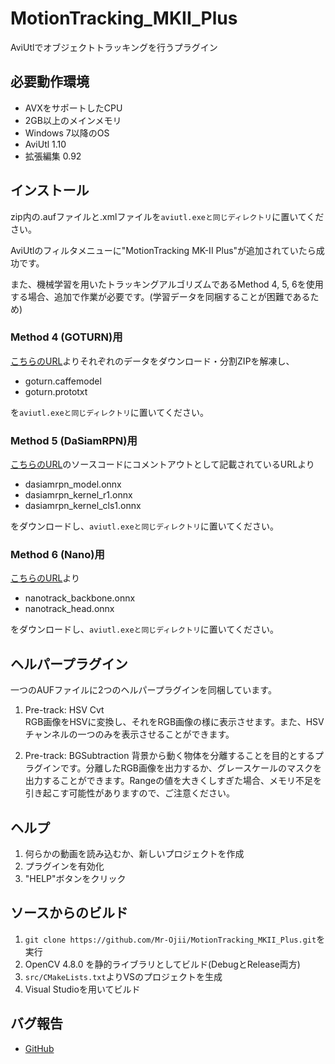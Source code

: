 # MotionTracking_MKII_Plus
AviUtlでオブジェクトトラッキングを行うプラグイン


## 必要動作環境
- AVXをサポートしたCPU
- 2GB以上のメインメモリ
- Windows 7以降のOS
- AviUtl 1.10
- 拡張編集 0.92


## インストール
zip内の.aufファイルと.xmlファイルを`aviutl.exeと同じディレクトリ`に置いてください。

AviUtlのフィルタメニューに"MotionTracking MK-II Plus"が追加されていたら成功です。

また、機械学習を用いたトラッキングアルゴリズムであるMethod 4, 5, 6を使用する場合、追加で作業が必要です。(学習データを同梱することが困難であるため)

### Method 4 (GOTURN)用
[こちらのURL](https://github.com/opencv/opencv_extra/tree/c4219d5eb3105ed8e634278fad312a1a8d2c182d/testdata/tracking)よりそれぞれのデータをダウンロード・分割ZIPを解凍し、

- goturn.caffemodel
- goturn.prototxt

を`aviutl.exeと同じディレクトリ`に置いてください。

### Method 5 (DaSiamRPN)用
[こちらのURL](https://github.com/opencv/opencv/blob/4.x/samples/dnn/dasiamrpn_tracker.cpp)のソースコードにコメントアウトとして記載されているURLより

- dasiamrpn_model.onnx
- dasiamrpn_kernel_r1.onnx
- dasiamrpn_kernel_cls1.onnx

をダウンロードし、`aviutl.exeと同じディレクトリ`に置いてください。

### Method 6 (Nano)用
[こちらのURL](https://github.com/HonglinChu/SiamTrackers/tree/8211ff3f862fc68a870dde1ab00451f35af3b1d4/NanoTrack/models/nanotrackv2)より

- nanotrack_backbone.onnx
- nanotrack_head.onnx

をダウンロードし、`aviutl.exeと同じディレクトリ`に置いてください。


## ヘルパープラグイン
一つのAUFファイルに2つのヘルパープラグインを同梱しています。

1. Pre-track: HSV Cvt  
RGB画像をHSVに変換し、それをRGB画像の様に表示させます。また、HSVチャンネルの一つのみを表示させることができます。

2. Pre-track: BGSubtraction
背景から動く物体を分離することを目的とするプラグインです。分離したRGB画像を出力するか、グレースケールのマスクを出力することができます。Rangeの値を大きくしすぎた場合、メモリ不足を引き起こす可能性がありますので、ご注意ください。


## ヘルプ
1. 何らかの動画を読み込むか、新しいプロジェクトを作成
2. プラグインを有効化
3. "HELP"ボタンをクリック


## ソースからのビルド
1. `git clone https://github.com/Mr-Ojii/MotionTracking_MKII_Plus.git`を実行
2. OpenCV 4.8.0 を静的ライブラリとしてビルド(DebugとRelease両方)
3. `src/CMakeLists.txt`よりVSのプロジェクトを生成
4. Visual Studioを用いてビルド


## バグ報告
* [GitHub](https://github.com/Mr-Ojii/MotionTracking_MKII_Plus)
